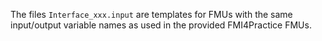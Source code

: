 The files `Interface_xxx.input` are templates for FMUs with the same 
input/output variable names as used in the provided FMI4Practice FMUs.

